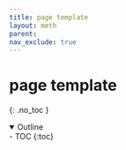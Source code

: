 ```yaml
---
title: page template
layout: meth
parent: 
nav_exclude: true
---
```

# page template
{: .no_toc }

<details open markdown="block">
  <summary>
    Outline
  </summary>
- TOC
{:toc}
</details>